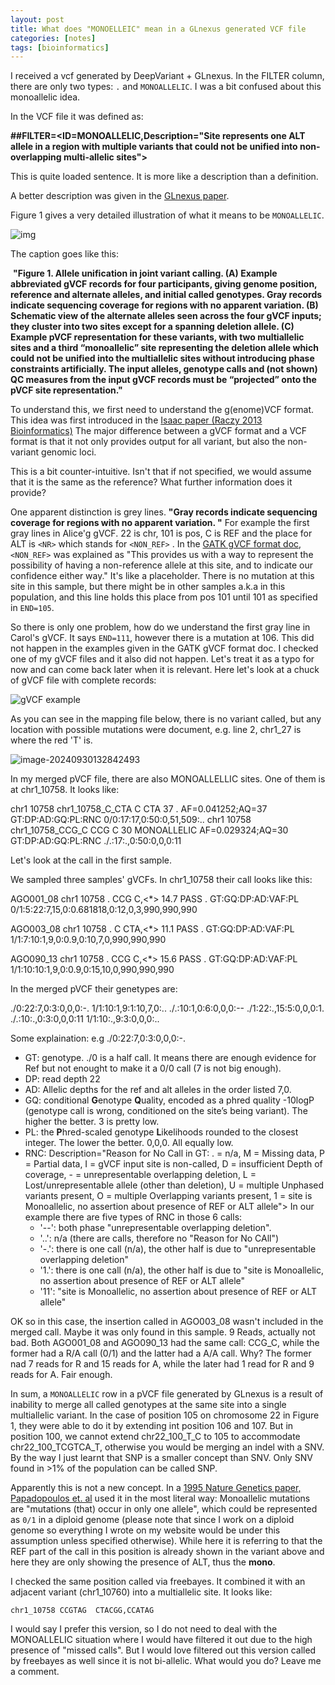 ```yaml
---
layout: post
title: What does "MONOELLEIC" mean in a GLnexus generated VCF file
categories: [notes]
tags: [bioinformatics]
---
```




I received a vcf generated by DeepVariant + GLnexus. In the FILTER column, there are only two types: `.` and `MONOALLELIC`.  I was a bit confused about this monoallelic idea.

In the VCF file it was defined as:

**\##FILTER=<ID=MONOALLELIC,Description="Site represents one ALT allele in a region with multiple variants that could not be unified into non-overlapping multi-allelic sites">**

This is quite loaded sentence. It is more like a description than a definition.

A better description was given in the [GLnexus paper](https://www.biorxiv.org/content/10.1101/343970v1.full). 

Figure 1 gives a very detailed illustration of what it means to be `MONOALLELIC`.

![img](https://www.biorxiv.org/content/biorxiv/early/2018/06/11/343970/F1.large.jpg?width=800&height=600&carousel=1)

The caption goes like this:

​	**"Figure 1. Allele unification in joint variant calling. (A) Example abbreviated gVCF  records for four participants, giving genome position, reference and  alternate alleles, and initial called genotypes. Gray records indicate  sequencing coverage for regions with no apparent variation. (B)  Schematic view of the alternate alleles seen across the four gVCF  inputs; they cluster into two sites except for a spanning deletion  allele. (C) Example pVCF representation for these variants, with two  multiallelic sites and a third “monoallelic” site representing the  deletion allele which could not be unified into the multiallelic sites  without introducing phase constraints artificially. The input alleles,  genotype calls and (not shown) QC measures from the input gVCF records must be “projected” onto the pVCF site representation."**

To understand this, we first need to understand the g(enome)VCF format. This idea was first introduced in the [Isaac paper (Raczy 2013 Bioinformatics)](https://doi.org/10.1093/bioinformatics/btt314) The major difference between a gVCF format and a VCF format is that it not only provides output for all variant, but also the non-variant genomic loci.

This is a bit counter-intuitive. Isn't that if not specified, we would assume that it is the same as the reference? What further information does it provide?

One apparent distinction is grey lines. **"Gray records indicate  sequencing coverage for regions with no apparent variation. "** For example the first gray lines in Alice'g gVCF. 22 is chr, 101 is pos, C is REF and the place for ALT is `<NR>` which stands for `<NON_REF>` . In the [GATK gVCF format doc](https://gatk.broadinstitute.org/hc/en-us/articles/360035531812-GVCF-Genomic-Variant-Call-Format), `<NON_REF>` was explained as "This provides us with a way to represent the possibility of having a  non-reference allele at this site, and  to indicate our confidence  either way." It's like a placeholder. There is no mutation at this site in this sample, but there might be in other samples a.k.a in this population, and this line holds this place from pos 101 until 101 as specified in `END=105`. 

So there is only one problem, how do we understand the first gray line in Carol's gVCF. It says `END=111`, however there is a mutation at 106. This did not happen in the examples given in the GATK gVCF format doc. I checked one of my gVCF files and it also did not happen. Let's treat it as a typo for now and can come back later when it is relevant. Here let's look at a chuck of gVCF file with complete records:

![gVCF example](/home/huan/GitHub/en/images/gVCF.png)

As you can see in the mapping file below, there is no variant called, but any location with possible mutations were document, e.g. line 2, chr1_27 is where the red 'T' is. 

![image-20240930132842493](/home/huan/GitHub/en/images/bam_view.png)

In my merged pVCF file, there are also MONOALLELLIC sites. One of them is at chr1_10758. It looks like: 

chr1	10758	chr1_10758_C_CTA	C	CTA	37	.	AF=0.041252;AQ=37	GT:DP:AD:GQ:PL:RNC	0/0:17:17,0:50:0,51,509:..
chr1	10758	chr1_10758_CCG_C	CCG	C	30	MONOALLELIC	AF=0.029324;AQ=30	GT:DP:AD:GQ:PL:RNC	./.:17:.,0:50:0,0,0:11

Let's look at the call in the first sample. 

We sampled three samples' gVCFs. In chr1_10758 their call looks like this:

AGO001_08 chr1	10758	.	CCG	C,<*>	14.7	PASS	.	GT:GQ:DP:AD:VAF:PL	0/1:5:22:7,15,0:0.681818,0:12,0,3,990,990,990

AGO003_08 chr1	10758	.	C	CTA,<*>	11.1	PASS	.	GT:GQ:DP:AD:VAF:PL	1/1:7:10:1,9,0:0.9,0:10,7,0,990,990,990

AGO090_13 chr1	10758	.	CCG	C,<*>	15.6	PASS	.	GT:GQ:DP:AD:VAF:PL	1/1:10:10:1,9,0:0.9,0:15,10,0,990,990,990

In the merged pVCF their genetypes are:

./0:22:7,0:3:0,0,0:-.	1/1:10:1,9:1:10,7,0:..	./.:10:1,0:6:0,0,0:--
./1:22:.,15:5:0,0,0:1.	./.:10:.,0:3:0,0,0:11	1/1:10:.,9:3:0,0,0:..

Some explaination: e.g ./0:22:7,0:3:0,0,0:-.

- GT: genotype. ./0 is a half call. It means there are enough evidence for Ref but not enought to make it a 0/0 call (7 is not big enough). 
- DP: read depth 22
- AD: Allelic depths for the ref and alt alleles in the order listed 7,0.
- GQ: conditional **G**enotype **Q**uality, encoded as a phred quality -10logP (genotype call is wrong, conditioned on the site’s being variant). The higher the better. 3 is pretty low. 
- PL: the **P**hred-scaled genotype **L**ikelihoods rounded to the closest integer. The lower the better. 0,0,0. All equally low. 
- RNC: Description="Reason for No Call in GT: . = n/a, M = Missing data, P = Partial data, I = gVCF input site is non-called, D = insufficient Depth of coverage, - = unrepresentable overlapping deletion, L = Lost/unrepresentable allele (other than deletion), U = multiple Unphased variants present, O = multiple Overlapping variants present, 1 = site is Monoallelic, no assertion about presence of REF or ALT allele"> In our example there are five types of RNC in those 6 calls:
  - '--': both phase "unrepresentable overlapping deletion".
  - '..': n/a (there are calls, therefore no "Reason for No CAll")
  - '-.': there is one call (n/a), the other half is due to "unrepresentable overlapping deletion"
  - '1.': there is one call (n/a), the other half is due to "site is Monoallelic, no assertion about presence of REF or ALT allele"
  - '11': "site is Monoallelic, no assertion about presence of REF or ALT allele"

OK so in this case, the insertion called in AGO003_08 wasn't included in the merged call. Maybe it was only found in this sample. 9 Reads, actually not bad. Both AGO001_08 and AGO090_13 had the same call: CCG_C, while the former had a R/A call (0/1) and the latter had a A/A call. Why? The former nad 7 reads for R and 15 reads for A, while the later had 1 read for R and 9 reads for A. Fair enough.

In sum, a `MONOALLELIC` row in a pVCF file generated by GLnexus is a result of inability to merge all called genotypes at the same site into a single multiallelic variant. In the case of position 105 on chromosome 22 in Figure 1, they were able to do it by extending int position 106 and 107. But in position 100, we cannot extend chr22_100_T_C to 105 to accommodate chr22_100_TCGTCA_T, otherwise you would be merging an indel with a SNV. By the way I just learnt that SNP is a smaller concept than SNV. Only SNV found in >1% of the population can be called SNP.

Apparently this is not a new concept. In a [1995 Nature Genetics paper,  Papadopoulos et. al](https://www.nature.com/articles/ng0995-99) used it in the most literal way: Monoallelic mutations are "mutations (that) occur in only one allele", which could be represented as `0/1` in a diploid genome (please note that since I work on a diploid genome so everything I wrote on my website would be under this assumption unless specified otherwise). While here it is referring to that the REF part of the call in this position is already shown in the variant above and here they are only showing the presence of ALT, thus the **mono**.

I checked the same position called via freebayes. It combined it with an adjacent variant (chr1_10760) into a multiallelic site. It looks like:

`chr1_10758	CCGTAG	CTACGG,CCATAG`

I would say I prefer this version, so I do not need to deal with the MONOALLELIC situation where I would have filtered it out due to the high presence of "missed calls". But I would love filtered out this version called by freebayes as well since it is not bi-allelic. What would you do? Leave me a comment. 

